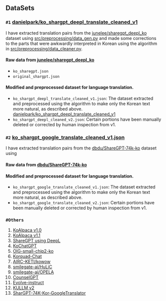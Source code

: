 
## DataSets
###  `#1` [danielpark/ko_shargpt_deepl_translate_cleaned_v1](https://huggingface.co/datasets/danielpark/ko_shargpt_deepl_translate_cleaned_v1)

I have extracted translation pairs from the [junelee/sharegpt_deepl_ko](https://huggingface.co/datasets/junelee/sharegpt_deepl_ko) dataset using [src/preprocessing/data_gen.py](https://github.com/dsdanielpark/ko-sharegpt-deepl-alpaca/blob/main/src/preprocessing/data_gen.py) and made some corrections to the parts that were awkwardly interpreted in Korean using the algorithm in [src/preprocessing/data_cleaner.py](https://github.com/dsdanielpark/ko-sharegpt-deepl-alpaca/blob/main/src/preprocessing/data_cleaner.py).

#### Raw data from [junelee/sharegpt_deepl_ko](https://huggingface.co/datasets/junelee/sharegpt_deepl_ko)
- `ko_sharegpt.json`
- `original_shargpt.json`

#### Modified and preprocessed dataset for language translation.
- `ko_shargpt_deepl_translate_cleaned_v1.json`: The dataset extracted and preprocessed using the algorithm to make only the Korean text more natural, as described above. [danielpark/ko_shargpt_deepl_translate_cleaned_v1](https://huggingface.co/datasets/danielpark/ko_shargpt_deepl_translate_cleaned_v1)
- `ko_shargpt_deepl_cleaned_v2.json`: Certain portions have been manually deleted or corrected by human inspection from v1.




### `#2` [ko_shargpt_google_translate_cleaned_v1.json](https://huggingface.co/datasets/danielpark/ko_shargpt_google_translate_cleaned_v1)
I have extracted translation pairs from the [dbdu/ShareGPT-74k-ko](https://huggingface.co/datasets/dbdu/ShareGPT-74k-ko/tree/main) dataset using 


#### Raw data from [dbdu/ShareGPT-74k-ko](https://huggingface.co/datasets/dbdu/ShareGPT-74k-ko/tree/main)


#### Modified and preprocessed dataset for language translation.
- `ko_shargpt_google_translate_cleaned_v1.json`: The dataset extracted and preprocessed using the algorithm to make only the Korean text more natural, as described above.
- `ko_shargpt_google_translate_cleaned_v2.json`: Certain portions have been manually deleted or corrected by human inspection from v1.




### `#Others`

1. [KoAlpaca v1.0](https://huggingface.co/datasets/Bingsu/ko_alpaca_data)
2. [KoAlpaca v1.1](https://raw.githubusercontent.com/Beomi/KoAlpaca/main/KoAlpaca_v1.1.jsonl)
3. [ShareGPT using DeepL](https://huggingface.co/datasets/junelee/sharegpt_deepl_ko)
4. [KoChatGPT](https://github.com/airobotlab/KoChatGPT)
5. [OIG-small-chip2-ko](https://huggingface.co/datasets/heegyu/OIG-small-chip2-ko)
6. [Korquad-Chat](https://huggingface.co/datasets/heegyu/korquad-chat-v1)
7. [AIRC-KETI/kowow](https://github.com/AIRC-KETI/kowow)
8. [smilegate-ai/HuLiC](https://github.com/smilegate-ai/HuLiC)
9. [smilegate-ai/OPELA](https://github.com/smilegate-ai/OPELA)
10. [CounselGPT](https://github.com/MrBananaHuman/CounselGPT)
11. [Evolve-instruct](https://github.com/lcw99/evolve-instruct/)
12. [KULLM v2](https://huggingface.co/datasets/nlpai-lab/kullm-v2)
13. [SharGPT-74K-Kor-GoogleTranslator](https://huggingface.co/datasets/dbdu/ShareGPT-74k-ko)